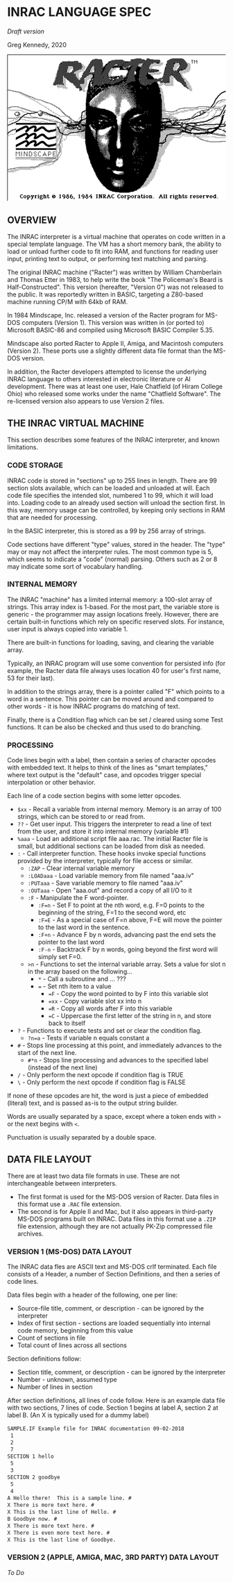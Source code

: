 # INRAC LANGUAGE SPEC
*Draft version*

Greg Kennedy, 2020

![Mac Classic Racter Screenshot](racter.png)

## OVERVIEW
The INRAC interpreter is a virtual machine that operates on code written in a special template language.  The VM has a short memory bank, the ability to load or unload further code to fit into RAM, and functions for reading user input, printing text to output, or performing text matching and parsing.

The original INRAC machine ("Racter") was written by William Chamberlain and Thomas Etter in 1983, to help write the book "The Policeman's Beard is Half-Constructed".  This version (hereafter, "Version 0") was not released to the public.  It was reportedly written in BASIC, targeting a Z80-based machine running CP/M with 64kb of RAM.

In 1984 Mindscape, Inc. released a version of the Racter program for MS-DOS computers (Version 1).  This version was written in (or ported to) Microsoft BASIC-86 and compiled using Microsoft BASIC Compiler 5.35.

Mindscape also ported Racter to Apple II, Amiga, and Macintosh computers (Version 2).  These ports use a slightly different data file format than the MS-DOS version.

In addition, the Racter developers attempted to license the underlying INRAC language to others interested in electronic literature or AI development.  There was at least one user, Hale Chatfield (of Hiram College Ohio) who released some works under the name "Chatfield Software".  The re-licensed version also appears to use Version 2 files.

## THE INRAC VIRTUAL MACHINE
This section describes some features of the INRAC interpreter, and known limitations.

### CODE STORAGE
INRAC code is stored in "sections" up to 255 lines in length.  There are 99 section slots available, which can be loaded and unloaded at will.  Each code file specifies the intended slot, numbered 1 to 99, which it will load into.  Loading code to an already used section will unload the section first.  In this way, memory usage can be controlled, by keeping only sections in RAM that are needed for processing.

In the BASIC interpreter, this is stored as a 99 by 256 array of strings.

Code sections have different "type" values, stored in the header.  The "type" may or may not affect the interpreter rules.  The most common type is 5, which seems to indicate a "code" (normal) parsing.  Others such as 2 or 8 may indicate some sort of vocabulary handling.

### INTERNAL MEMORY
The INRAC "machine" has a limited internal memory: a 100-slot array of strings.  This array index is 1-based.  For the most part, the variable store is generic - the programmer may assign locations freely.  However, there are certain built-in functions which rely on specific reserved slots.  For instance, user input is always copied into variable 1.

There are built-in functions for loading, saving, and clearing the variable array.

Typically, an INRAC program will use some convention for persisted info (for example, the Racter data file always uses location 40 for user's first name, 53 for their last).

In addition to the strings array, there is a pointer called "F" which points to a word in a sentence.  This pointer can be moved around and compared to other words - it is how INRAC programs do matching of text.

Finally, there is a Condition flag which can be set / cleared using some Test functions.  It can be also be checked and thus used to do branching.

### PROCESSING
Code lines begin with a label, then contain a series of character opcodes with embedded text.  It helps to think of the lines as "smart templates," where text output is the "default" case, and opcodes trigger special interpolation or other behavior.

Each line of a code section begins with some letter opcodes.

* `$xx` - Recall a variable from internal memory.  Memory is an array of 100 strings, which can be stored to or read from.
* `??` - Get user input.  This triggers the interpreter to read a line of text from the user, and store it into internal memory (variable #1)
* `%aaa` - Load an additional script file aaa.rac.  The initial Racter file is small, but additional sections can be loaded from disk as needed.
* `:` - Call interpreter function.  These hooks invoke special functions provided by the interpreter, typically for file access or similar.
  * `:ZAP` - Clear internal variable memory
  * `:LOADaaa` - Load variable memory from file named "aaa.iv"
  * `:PUTaaa` - Save variable memory to file named "aaa.iv"
  * `:OUTaaa` - Open "aaa.out" and record a copy of all I/O to it
  * `:F` - Manipulate the F word-pointer.
    * `:F=n` - Set F to point at the nth word, e.g. F=0 points to the beginning of the string, F=1 to the second word, etc
    * `:F=E` - As a special case of F=n above, F=E will move the pointer to the last word in the sentence.
    * `:F+n` - Advance F by n words, advancing past the end sets the pointer to the last word
    * `:F-n` - Backtrack F by n words, going beyond the first word will simply set F=0.
  * `>n` - Functions to set the internal variable array.  Sets a value for slot n in the array based on the following...
    * `*` - Call a subroutine and ... ???
    * `=` - Set nth item to a value
      * `=F` - Copy the word pointed to by F into this variable slot
      * `=xx` - Copy variable slot xx into n
      * `=R` - Copy all words after F into this variable
      * `=C` - Uppercase the first letter of the string in n, and store back to itself
* `?` - Functions to execute tests and set or clear the condition flag.
  * `?n=a` - Tests if variable n equals constant a
* `#` - Stops line processing at this point, and immediately advances to the start of the next line.
  * `#*n` - Stops line processing and advances to the specified label (instead of the next line)
* `/` - Only perform the next opcode if condition flag is TRUE
* `\` - Only perform the next opcode if condition flag is FALSE

If none of these opcodes are hit, the word is just a piece of embedded (literal) text, and is passed as-is to the output string builder.

Words are usually separated by a space, except where a token ends with `>` or the next begins with `<`.

Punctuation is usually separated by a double space.

## DATA FILE LAYOUT
There are at least two data file formats in use.  These are not interchangeable between interpreters.
* The first format is used for the MS-DOS version of Racter.  Data files in this format use a `.RAC` file extension.
* The second is for Apple II and Mac, but it also appears in third-party MS-DOS programs built on INRAC.  Data files in this format use a `.ZIP` file extension, although they are not actually PK-Zip compressed file archives.

### VERSION 1 (MS-DOS) DATA LAYOUT
The INRAC data fles are ASCII text and MS-DOS crlf terminated.  Each file consists of a Header, a number of Section Definitions, and then a series of code lines.

Data files begin with a header of the following, one per line:
* Source-file title, comment, or description - can be ignored by the interpreter
* Index of first section - sections are loaded sequentially into internal code memory, beginning from this value
* Count of sections in file
* Total count of lines across all sections

Section definitions follow:
* Section title, comment, or description - can be ignored by the interpreter
* Number - unknown, assumed type
* Number of lines in section

After section definitions, all lines of code follow.  Here is an example data file with two sections, 7 lines of code.  Section 1 begins at label A, section 2 at label B.  (An X is typically used for a dummy label)

    SAMPLE.IF Example file for INRAC documentation 09-02-2018
     1
     2
     7
    SECTION 1 hello
     5
     3
    SECTION 2 goodbye
     5
     4
    A Hello there!  This is a sample line. #
    X There is more text here. #
    X This is the last line of Hello. #
    B Goodbye now. #
    X There is more text here. #
    X There is even more text here. #
    X This is the last line of Goodbye.

### VERSION 2 (APPLE, AMIGA, MAC, 3RD PARTY) DATA LAYOUT
*To Do*
